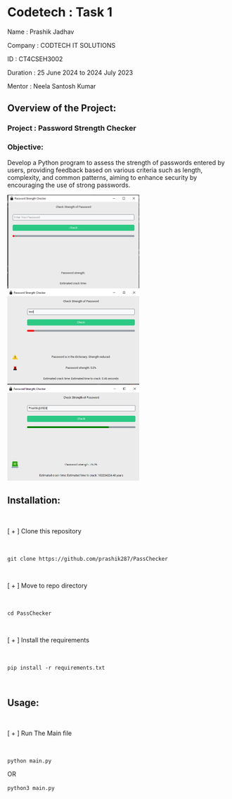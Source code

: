 <h1>Codetech : Task 1 </h1>

<p>Name : Prashik Jadhav</p> 
<p>Company : CODTECH IT SOLUTIONS</p> 
<p>ID   : CT4CSEH3002 </p> 
<p>Duration : 25  June 2024 to  2024 July 2023</p> 
<p>Mentor : Neela Santosh Kumar</p>


<link rel="stylesheet" href="https://cdn.jsdelivr.net/npm/bootstrap@3.4.1/dist/css/bootstrap.min.css" integrity="sha384-HSMxcRTRxnN+Bdg0JdbxYKrThecOKuH5zCYotlSAcp1+c8xmyTe9GYg1l9a69psu" crossorigin="anonymous">

<h2>Overview of the Project:</h2>
<h3>Project : Password Strength Checker</h3>
<h3>Objective:</h3>
<p>Develop a Python program to assess the strength of passwords entered by users, providing feedback based on various criteria such as length, complexity, and common patterns, aiming to enhance security by encouraging the use of strong passwords.</p>
<div>
<img src="https://github.com/prashik287/PassChecker/blob/main/passcheck/images/Screenshot/1.png" alt="alt text" width="300"/>
<img src="https://github.com/prashik287/PassChecker/blob/main/passcheck/images/Screenshot/2.png" alt="alt text" width="300"/>
<img src="https://github.com/prashik287/PassChecker/blob/main/passcheck/images/Screenshot/3.png" alt="alt text" width="300"/>
</div>

<h2>Installation:</h2><br/>
<p>  [ + ]   Clone this repository</p><br/>

`git clone https://github.com/prashik287/PassChecker`

<br/>

<p>  [ + ]   Move to repo directory </p><br/>

`cd PassChecker`

<br/>

<p>  [ + ]   Install the requirements </p><br/>

`pip install -r requirements.txt`

<br/>

<h2>Usage:</h2><br/>

<p>  [ + ]   Run The Main file </p><br/>

`python main.py`

<p> OR </p>

`python3 main.py`
